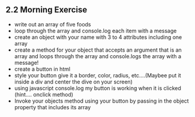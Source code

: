 ## 2.2 Morning Exercise

* write out an array of five foods
* loop through the array and console.log each item with a message
* create an object with your name with 3 to 4 attributes including one array
* create a method for your object that accepts an argument that is an array and loops through the array and console.logs the array with a message!
* create a button in html
* style your button give it a border, color, radius, etc....(Maybee put it inside a div and center the dive on your screen)
* using javascript console.log my button is working when it is clicked (hint.... onclick method)
* Invoke your objects method using your button by passing in the object property that includes its array
